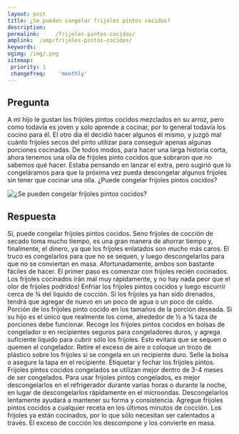 ```yaml
---
layout: post
title: ¿Se pueden congelar frijoles pintos cocidos?  
description: 
permalink:     /frijoles-pintos-cocidos/
amplink:  /amp/frijoles-pintos-cocidos/
keywords: 
ogimg: /img/.png
sitemap:
 priority: 1
 changefreq:    'monthly'
---
```




## Pregunta

A mi hijo le gustan los frijoles pintos cocidos mezclados en su arroz, pero como todavía es joven y solo aprende a cocinar, por lo general todavía los cocino para él. El otro día él decidió hacer algunos él mismo, y juzgó mal cuánto frijoles secos del pinto utilizar para conseguir apenas algunas porciones cocinadas. De todos modos, para hacer una larga historia corta, ahora tenemos una olla de frijoles pinto cocidos que sobraron que no sabemos qué hacer. Estaba pensando en lanzar el extra, pero sugirió que lo congeláramos para que la próxima vez pueda descongelar algunos frijoles sin tener que cocinar una olla. ¿Puede congelar frijoles pintos cocidos?


![¿Se pueden congelar frijoles pintos cocidos?](https://sepuedecongelar.com/img/ "¿Se pueden congelar frijoles pintos cocidos?" )


## Respuesta

Sí, puede congelar frijoles pintos cocidos. Seno frijoles de cocción de secado toma mucho tiempo, es una gran manera de ahorrar tiempo y, finalmente, el dinero, ya que los frijoles enlatados son mucho más caros. El truco es congelarlos para que no se sequen, y luego descongelarlos para que no se conviertan en masa. Afortunadamente, ambos son bastante fáciles de hacer.
El primer paso es comenzar con frijoles recién cocinados. Los frijoles cocinados irán mal muy rápidamente, y no hay nada peor que el olor de frijoles podridos! Enfriar los frijoles pintos cocidos y luego escurrir cerca de ¾ del líquido de cocción. Si los frijoles ya han sido drenados, tendrá que agregar de nuevo en un poco de agua o un poco de caldo.
Porción de los frijoles pinto cocido en los tamaños de la porción deseada. Si su hijo es el único que realmente los come, alrededor de ½ a ¾ taza de porciones debe funcionar. Recoge los frijoles pintos cocidos en bolsas de congelador o en recipientes seguros para congeladores duros, y agrega suficiente líquido para cubrir sólo los frijoles. Esto evitará que se sequen o quemen el congelador. Retire el exceso de aire o coloque un trozo de plástico sobre los frijoles si se congela en un recipiente duro. Selle la bolsa o asegure la tapa en el recipiente. Etiquetar y fechar los frijoles pintos. Frijoles pintos cocidos congelados se utilizan mejor dentro de 3-4 meses de ser congelados.
Para usar frijoles pintos congelados, es mejor descongelarlos en el refrigerador durante varias horas o durante la noche, en lugar de descongelarlos rápidamente en el microondas. Descongelarlos lentamente ayudará a mantener su forma y consistencia. Agregue frijoles pintos cocidos a cualquier receta en los últimos minutos de cocción. Los frijoles ya están cocinados, por lo que sólo necesitan ser calentados a través. El exceso de cocción los descompone y los convierte en masa.